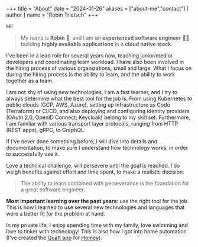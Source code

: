 +++
title = "About"
date = "2024-01-26"
aliases = ["about-me","contact"]
[ author ]
  name = "Robin Trietsch"
+++

Hi!

> My name is **Robin** 👋, and I am an **experienced software engineer** 👨‍💻, building **highly available applications** in a **cloud native stack**.

I've been in a lead role for several years now, teaching junior/medior developers and coordinating team workload. I have also been involved in the hiring process of various organizations, small and large. What I focus on during the hiring process is the ability to learn, and the ability to work together as a team.

I am not shy of using new technologies, I am a fast learner, and I try to always determine what the best tool for the job is.  From using Kubernetes to public clouds (GCP, AWS, Azure), setting up infrastructure as Code (Terraform) or CI/CD, and also deploying and configuring identity providers (OAuth 2.0, OpenID Connect; Keycloak) belong to my skill set.
Furthermore, I am familiar with various transport layer protocols, ranging from HTTP (REST apps), gRPC, to GraphQL.

If I've never done something before, I will dive into details and documentation, to make sure I understand how technology works, in order to successfully use it.

Love a technical challenge, will persevere until the goal is reached. I do weigh benefits against effort and time spent, to make a realistic decision.

> The ability to learn combined with perseverance is the foundation for a great software engineer.

**Most important learning over the past years**: use the right tool for the job. This is how I learned to use several new technologies and languages that were a better fit for the problem at hand.

In my private life, I enjoy spending time with my family, love swimming and love to tinker with technology! This is also how I got into home automation (I've created the [Quatt app](https://github.com/trietsch/io.quatt) for [Homey](https://homey.app/nl-nl/app/io.quatt/Quatt/)).

